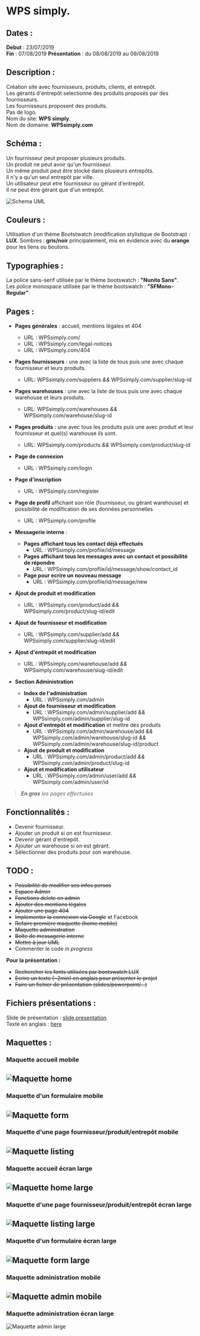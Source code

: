 # WPS simply.

## Dates :
**Debut** : 23/07/2019  
**Fin** : 07/08/2019
**Présentation** : du 08/08/2019 au 09/08/2019

## Description :
Création site avec fournisseurs, produits, clients, et entrepôt.  
Les gérants d'entrepôt selectionne des produits proposés par des fournisseurs.  
Les fournisseurs proposent des produits.  
Pas de logo.  
Nom du site: **WPS simply**.  
Nom de domaine: **WPSsimply.com**

## Schéma :
Un fournisseur peut proposer plusieurs produits.  
Un produit ne peut avoir qu'un fournisseur.  
Un même produit peut être stocké dans plusieurs entrepôts.  
Il n'y a qu'un seul entrepôt par ville.  
Un utilisateur peut etre fournisseur ou gérant d'entrepôt.  
Il ne peut être gérant que d'un entrepôt.  

![Schema UML](/presentation/models/warehouse.png "Schema UML")

## Couleurs :
Utilisation d'un thème Bootstwatch (modification stylistique de Bootstrap) : **LUX**.
Sombres : **gris/noir** principalement, mis en évidence avec du **orange** pour les liens ou boutons.

## Typographies :
La police sans-serif utilisée par le thème bootswatch : **"Nunito Sans"**.  
Les police monospace utilisée par le thème bootswatch : **"SFMono-Regular"**.

## Pages :

* **Pages générales** : accueil, mentions légales et 404
  * URL : WPSsimply.com/
  * URL : WPSsimply.com/legal-notices
  * URL : WPSsimply.com/404

* **Pages fournisseurs** : une avec la liste de tous puis une avec chaque fournisseur et leurs produits.
  * URL:  WPSsimply.com/suppliers *&&*  WPSsimply.com/supplier/slug-id
* **Pages warehouses** : une avec la liste de tous puis une avec chaque warehouse et leurs produits.
  * URL:  WPSsimply.com/warehouses *&&*  WPSsimply.com/warehouse/slug-id
* **Pages produits** : une avec tous les produits puis une avec produit et leur fournisseur et quel(s) warehouse ils sont.
  * URL:  WPSsimply.com/products *&&*  WPSsimply.com/product/slug-id

* **Page de connexion**
  * URL : WPSsimply.com/login
* **Page d'inscription**
  * URL : WPSsimply.com/register
* **Page de profil** affichant son rôle (fournisseur, ou gérant warehouse) et possibilité de modification de ses données personnelles
  * URL : WPSsimply.com/profile

* **Messagerie interne** :
  * **Pages affichant tous les contact déjà effectués**
    * URL : WPSsimply.com/profile/id/message
  * **Pages affichant tous les messages avec un contact et possibilité de répondre**
    * URL : WPSsimply.com/profile/id/message/show/contact_id
  * **Page pour ecrire un nouveau message**
    * URL : WPSsimply.com/profile/id/message/new

* **Ajout de produit et modification**
  * URL : WPSsimply.com/product/add *&&* WPSsimply.com/product/slug-id/edit
* **Ajout de fournisseur et modification**
  * URL : WPSsimply.com/supplier/add *&&* WPSsimply.com/supplier/slug-id/edit
* **Ajout d'entrepôt et modification**
  * URL : WPSsimply.com/warehouse/add *&&* WPSsimply.com/warehouse/slug-id/edit

* **Section Administration**
    * **Index de l'administration**
      * URL : WPSsimply.com/admin
    * **Ajout de fournisseur et modification**
      * URL : WPSsimply.com/admin/supplier/add *&&* WPSsimply.com/admin/supplier/slug-id
    * **Ajout d'entrepôt et modification** et mettre des produits
      * URL : WPSsimply.com/admin/warehouse/add *&&* WPSsimply.com/admin/warehouse/slug-id *&&* WPSsimply.com/admin/warehouse/slug-id/product
    * **Ajout de produit et modification**
      * URL : WPSsimply.com/admin/product/add *&&* WPSsimply.com/admin/product/slug-id
    * **Ajout et modification utilisateur**
      * URL : WPSsimply.com/admin/user/add *&&* WPSsimply.com/admin/user/id

> ***En gras** les pages effectuées*

## Fonctionnalités : 
* Devenir fournisseur.
* Ajouter un produit si on est fournisseur.
* Devenir gérant d'entrepôt.
* Ajouter un warehouse si on est gérant.
* Sélectionner des produits pour son warehouse.

## TODO :
* ~~Possibilité de modifier ses infos persos~~
* ~~Espace Admin~~
* ~~Fonctions delete en admin~~
* ~~Ajouter des mentions légales~~
* ~~Ajouter une page 404~~
* ~~Implementer la connexion via Google~~ et Facebook
* ~~Refaire première maquette (home mobile)~~
* ~~Maquette administration~~
* ~~Boîte de messagerie interne~~
* ~~Mettre à jour UML~~
* Commenter le code *in progress*

**Pour la présentation :**
* ~~Rechercher les fonts utilisées par bootswatch LUX~~
* ~~Ecrire un texte (~2min) en anglais pour présenter le projet~~
* ~~Faire un fichier de présentation (slides/powerpoint/...)~~

## Fichiers présentations :

Slide de présentation : [slide presentation](/presentation/slides-WPS.html)  
Texte en anglais : [here](/presentation/texte-anglais.odt)

## Maquettes :  

### Maquette accueil mobile
![Maquette home](/presentation/models/maq00.png "Maquette home")
--------------------------
### Maquette d'un formulaire mobile
![Maquette form](/presentation/models/maq01.png "Maquette form")
--------------------------
### Maquette d'une page fournisseur/produit/entrepôt mobile
![Maquette listing](/presentation/models/maq02.png "Maquette listing")
--------------------------
### Maquette accueil écran large
![Maquette home large](/presentation/models/maq03.png "Maquette home large")
--------------------------
### Maquette d'une page fournisseur/produit/entrepôt écran large
![Maquette listing large](/presentation/models/maq04.png "Maquette listing large")
--------------------------
### Maquette d'un formulaire écran large
![Maquette form large](/presentation/models/maq05.png "Maquette form large")
--------------------------
### Maquette administration mobile
![Maquette admin mobile](/presentation/models/maq06.png "Maquette admin mobile")
--------------------------
### Maquette administration écran large
![Maquette admin large](/presentation/models/maq07.png "Maquette admin large")
